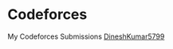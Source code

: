 # Codeforces
<p>My Codeforces Submissions <a href="https://codeforces.com/profile/DineshKumar5799">DineshKumar5799</a></p>
